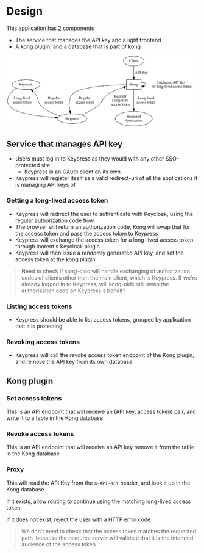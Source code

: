 # Design

This application has 2 components

+ The service that manages the API key and a light frontend
+ A kong plugin, and a database that is part of kong

![design.svg](./design.svg)

## Service that manages API key

+ Users must log in to Keypress as they would with any other SSO-protected site
  + Keypress is an OAuth client on its own
+ Keypress will register itself as a valid redirect-uri of all the
  applications it is managing API keys of

### Getting a long-lived access token

+ Keypress will redirect the user to authenticate with Keycloak, using the regular authorization code flow
+ The browser will return an authorization code, Kong will swap that for the access token and pass the access token to Keypress
+ Keypress will exchange the access token for a long-lived access token through loorent's Keycloak plugin
+ Keypress will then issue a randomly generated API key, and set the access token at the kong plugin

> Need to check if kong-oidc will handle exchanging of authorization codes of
>   clients other than the main client, which is Keypress. If we're already
>   logged in to Keypress, will kong-oidc still swap the authorization code on
>   Keypress's behalf?

### Listing access tokens

+ Keypress should be able to list access tokens, grouped by application that it is protecting

### Revoking access tokens

+ Keypress will call the revoke access token endpoint of the Kong plugin, and remove the API key from its own database

## Kong plugin

### Set access tokens

This is an API endpoint that will receive an (API key, access token) pair, and write it to a table in the Kong database

### Revoke access tokens

This is an API endpoint that will receive an API key remove it from the table in the Kong database

### Proxy

This will read the API Key from the `X-API-KEY` header, and look it up in the Kong database.

If it exists, allow routing to continue using the matching long-lived access token.

If it does not exist, reject the user with a HTTP error code

> We don't need to check that the access token matches the requested path,
>   because the resource server will validate that it is the intended audience
>   of the access token
